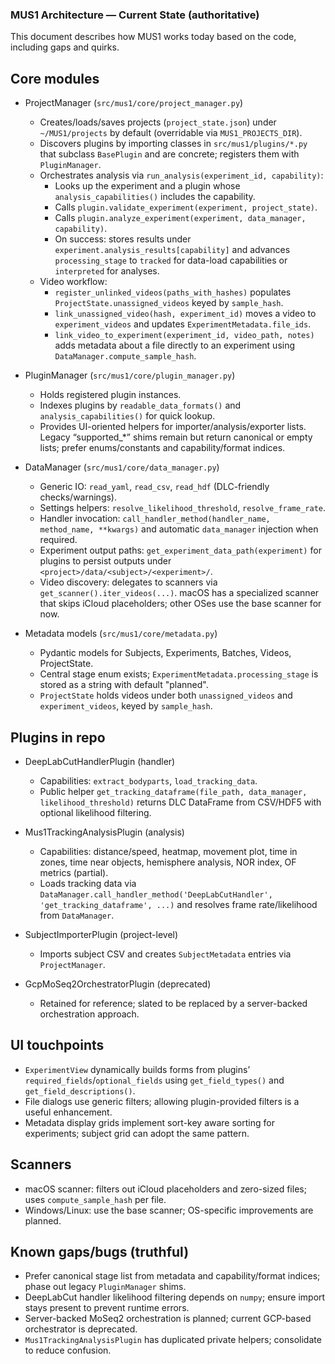 ### MUS1 Architecture — Current State (authoritative)

This document describes how MUS1 works today based on the code, including gaps and quirks.

## Core modules

- ProjectManager (`src/mus1/core/project_manager.py`)
  - Creates/loads/saves projects (`project_state.json`) under `~/MUS1/projects` by default (overridable via `MUS1_PROJECTS_DIR`).
  - Discovers plugins by importing classes in `src/mus1/plugins/*.py` that subclass `BasePlugin` and are concrete; registers them with `PluginManager`.
  - Orchestrates analysis via `run_analysis(experiment_id, capability)`:
    - Looks up the experiment and a plugin whose `analysis_capabilities()` includes the capability.
    - Calls `plugin.validate_experiment(experiment, project_state)`.
    - Calls `plugin.analyze_experiment(experiment, data_manager, capability)`.
    - On success: stores results under `experiment.analysis_results[capability]` and advances `processing_stage` to `tracked` for data-load capabilities or `interpreted` for analyses.
  - Video workflow:
    - `register_unlinked_videos(paths_with_hashes)` populates `ProjectState.unassigned_videos` keyed by `sample_hash`.
    - `link_unassigned_video(hash, experiment_id)` moves a video to `experiment_videos` and updates `ExperimentMetadata.file_ids`.
    - `link_video_to_experiment(experiment_id, video_path, notes)` adds metadata about a file directly to an experiment using `DataManager.compute_sample_hash`.

- PluginManager (`src/mus1/core/plugin_manager.py`)
  - Holds registered plugin instances.
  - Indexes plugins by `readable_data_formats()` and `analysis_capabilities()` for quick lookup.
  - Provides UI-oriented helpers for importer/analysis/exporter lists. Legacy “supported_*” shims remain but return canonical or empty lists; prefer enums/constants and capability/format indices.

- DataManager (`src/mus1/core/data_manager.py`)
  - Generic IO: `read_yaml`, `read_csv`, `read_hdf` (DLC-friendly checks/warnings).
  - Settings helpers: `resolve_likelihood_threshold`, `resolve_frame_rate`.
  - Handler invocation: `call_handler_method(handler_name, method_name, **kwargs)` and automatic `data_manager` injection when required.
  - Experiment output paths: `get_experiment_data_path(experiment)` for plugins to persist outputs under `<project>/data/<subject>/<experiment>/`.
  - Video discovery: delegates to scanners via `get_scanner().iter_videos(...)`. macOS has a specialized scanner that skips iCloud placeholders; other OSes use the base scanner for now.

- Metadata models (`src/mus1/core/metadata.py`)
  - Pydantic models for Subjects, Experiments, Batches, Videos, ProjectState.
  - Central stage enum exists; `ExperimentMetadata.processing_stage` is stored as a string with default "planned".
  - `ProjectState` holds videos under both `unassigned_videos` and `experiment_videos`, keyed by `sample_hash`.

## Plugins in repo

- DeepLabCutHandlerPlugin (handler)
  - Capabilities: `extract_bodyparts`, `load_tracking_data`.
  - Public helper `get_tracking_dataframe(file_path, data_manager, likelihood_threshold)` returns DLC DataFrame from CSV/HDF5 with optional likelihood filtering.

- Mus1TrackingAnalysisPlugin (analysis)
  - Capabilities: distance/speed, heatmap, movement plot, time in zones, time near objects, hemisphere analysis, NOR index, OF metrics (partial).
  - Loads tracking data via `DataManager.call_handler_method('DeepLabCutHandler', 'get_tracking_dataframe', ...)` and resolves frame rate/likelihood from `DataManager`.

- SubjectImporterPlugin (project-level)
  - Imports subject CSV and creates `SubjectMetadata` entries via `ProjectManager`.

- GcpMoSeq2OrchestratorPlugin (deprecated)
  - Retained for reference; slated to be replaced by a server-backed orchestration approach.

## UI touchpoints

- `ExperimentView` dynamically builds forms from plugins’ `required_fields`/`optional_fields` using `get_field_types()` and `get_field_descriptions()`.
- File dialogs use generic filters; allowing plugin-provided filters is a useful enhancement.
- Metadata display grids implement sort-key aware sorting for experiments; subject grid can adopt the same pattern.

## Scanners

- macOS scanner: filters out iCloud placeholders and zero-sized files; uses `compute_sample_hash` per file.
- Windows/Linux: use the base scanner; OS-specific improvements are planned.

## Known gaps/bugs (truthful)

- Prefer canonical stage list from metadata and capability/format indices; phase out legacy `PluginManager` shims.
- DeepLabCut handler likelihood filtering depends on `numpy`; ensure import stays present to prevent runtime errors.
- Server-backed MoSeq2 orchestration is planned; current GCP-based orchestrator is deprecated.
- `Mus1TrackingAnalysisPlugin` has duplicated private helpers; consolidate to reduce confusion.
